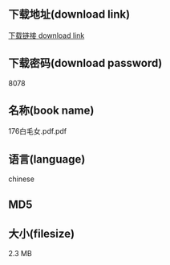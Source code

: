 ## 下载地址(download link)
[下载链接 download link](https://voluble-croquembouche-d321dc.netlify.app/?s=176%E7%99%BD%E6%AF%9B%E5%A5%B3.pdf)

## 下载密码(download password)
8078

## 名称(book name)
176白毛女.pdf.pdf

## 语言(language)
chinese

## MD5


## 大小(filesize)
2.3 MB
